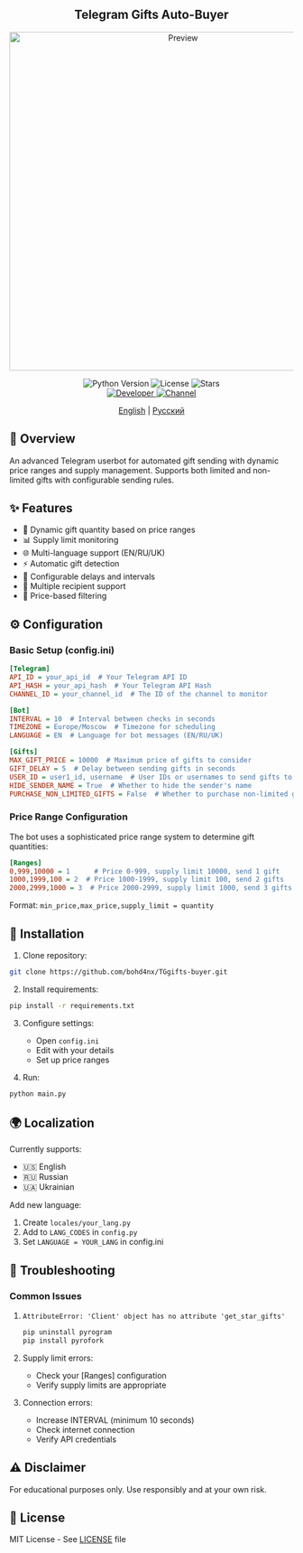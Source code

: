 <h2 align="center">Telegram Gifts Auto-Buyer</h2>

<div align="center">
  <img src="https://github.com/user-attachments/assets/2c4540b7-4e39-4306-945f-389271123ecc" alt="Preview" width="600px">
</div>

<p align="center">
  <img src="https://img.shields.io/badge/python-3.10+-blue.svg" alt="Python Version">
  <img src="https://img.shields.io/github/license/bohd4nx/TGgifts-buyer" alt="License">
  <img src="https://img.shields.io/github/stars/bohd4nx/TGgifts-buyer" alt="Stars">
  <br>
  <a href="https://t.me/bohd4nx">
    <img src="https://img.shields.io/badge/developer-@bohd4nx-blue.svg" alt="Developer">
  </a>
  <a href="https://t.me/GiftsTracker">
    <img src="https://img.shields.io/badge/channel-@GiftsTracker-blue.svg" alt="Channel">
  </a>
</p>

<p align="center">
  <a href="README.md">English</a> |
  <a href="./README-RU.md">Русский</a>
</p>

## 📝 Overview

An advanced Telegram userbot for automated gift sending with dynamic price ranges and supply management. Supports both limited and non-limited gifts with configurable sending rules.

## ✨ Features

- 🎁 Dynamic gift quantity based on price ranges
- 📊 Supply limit monitoring
- 🌐 Multi-language support (EN/RU/UK)
- ⚡️ Automatic gift detection
- 🔄 Configurable delays and intervals
- 📱 Multiple recipient support
- 🎯 Price-based filtering

## ⚙️ Configuration

### Basic Setup (config.ini)

```ini
[Telegram]
API_ID = your_api_id  # Your Telegram API ID
API_HASH = your_api_hash  # Your Telegram API Hash
CHANNEL_ID = your_channel_id  # The ID of the channel to monitor

[Bot]
INTERVAL = 10  # Interval between checks in seconds
TIMEZONE = Europe/Moscow  # Timezone for scheduling
LANGUAGE = EN  # Language for bot messages (EN/RU/UK)

[Gifts]
MAX_GIFT_PRICE = 10000  # Maximum price of gifts to consider
GIFT_DELAY = 5  # Delay between sending gifts in seconds
USER_ID = user1_id, username  # User IDs or usernames to send gifts to
HIDE_SENDER_NAME = True  # Whether to hide the sender's name
PURCHASE_NON_LIMITED_GIFTS = False  # Whether to purchase non-limited gifts
```

### Price Range Configuration

The bot uses a sophisticated price range system to determine gift quantities:

```ini
[Ranges]
0,999,10000 = 1      # Price 0-999, supply limit 10000, send 1 gift
1000,1999,100 = 2  # Price 1000-1999, supply limit 100, send 2 gifts
2000,2999,1000 = 3  # Price 2000-2999, supply limit 1000, send 3 gifts
```

Format: `min_price,max_price,supply_limit = quantity`

## 🚀 Installation

1. Clone repository:
```bash
git clone https://github.com/bohd4nx/TGgifts-buyer.git
```

2. Install requirements:
```bash
pip install -r requirements.txt
```

3. Configure settings:
   - Open `config.ini`
   - Edit with your details
   - Set up price ranges

4. Run:
```bash
python main.py
```

## 🌍 Localization

Currently supports:
- 🇺🇸 English
- 🇷🇺 Russian
- 🇺🇦 Ukrainian

Add new language:
1. Create `locales/your_lang.py`
2. Add to `LANG_CODES` in `config.py`
3. Set `LANGUAGE = YOUR_LANG` in config.ini

## 🔧 Troubleshooting

### Common Issues

1. `AttributeError: 'Client' object has no attribute 'get_star_gifts'`
   ```bash
   pip uninstall pyrogram
   pip install pyrofork
   ```

2. Supply limit errors:
   - Check your [Ranges] configuration
   - Verify supply limits are appropriate

3. Connection errors:
   - Increase INTERVAL (minimum 10 seconds)
   - Check internet connection
   - Verify API credentials

## ⚠️ Disclaimer

For educational purposes only. Use responsibly and at your own risk.

## 📄 License

MIT License - See [LICENSE](LICENSE) file
